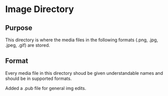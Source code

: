 # Image Directory

## Purpose
This directory is where the media files in the following formats (.png, .jpg, .jpeg, .gif) are stored.

## Format
Every media file in this directory shoud be given understandable names and should be in supported formats.

Added a .pub file for general img edits.
